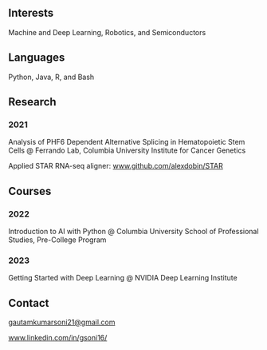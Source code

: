 ## Interests
Machine and Deep Learning, Robotics, and Semiconductors

## Languages
Python, Java, R, and Bash

## Research
### 2021
Analysis of PHF6 Dependent Alternative Splicing in Hematopoietic Stem Cells @ Ferrando Lab, Columbia University Institute for Cancer Genetics

Applied STAR RNA-seq aligner: www.github.com/alexdobin/STAR 

## Courses
### 2022
Introduction to AI with Python @ Columbia University School of Professional Studies, Pre-College Program
### 2023 
Getting Started with Deep Learning @ NVIDIA Deep Learning Institute
## Contact 
gautamkumarsoni21@gmail.com

www.linkedin.com/in/gsoni16/
